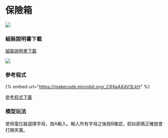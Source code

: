 # 保險箱

![](https://kittenbothk.readthedocs.io/en/latest/\_images/safe1.png)

### 組裝說明書下載

[組裝說明書下載](https://drive.google.com/drive/folders/1wg\_edUZFrqyUONA0FJ6vFBkGArRsfnf4?usp=sharing)

![](https://kittenbothk.readthedocs.io/en/latest/\_images/safe\_wire.png)

### 參考程式

{% embed url="https://makecode.microbit.org/_C6XaAXdV3LkH" %}

[參考程式下載](https://makecode.microbit.org/\_15PgwD3tDDR9)

### 模型玩法

使用電位器選擇字母，按A輸入。輸入所有字母之後按B確認，假如密碼正確就會打開夾萬。
